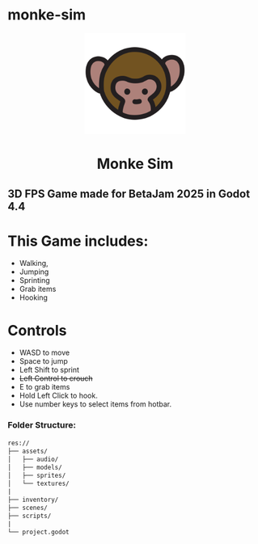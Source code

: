 # monke-sim

<div align="center">
  <img src="assets/sprites/logo.svg" alt="Logo" width="200"/>
  <h1>Monke Sim</h1>
</div>

<h2 style="border-bottom: 0"> 
3D FPS Game made for BetaJam 2025 in Godot 4.4
</h2>

# This Game includes:
- Walking,
- Jumping
- Sprinting
- Grab items
- Hooking

# Controls
- WASD to move
- Space to jump
- Left Shift to sprint
- ~~Left Control to crouch~~
- E to grab items
- Hold Left Click to hook.
- Use number keys to select items from hotbar.

### Folder Structure:
```
res://
├── assets/
│   ├── audio/
│   ├── models/
│   ├── sprites/
│   └── textures/
|
├── inventory/
├── scenes/
├── scripts/
|
└── project.godot
```
